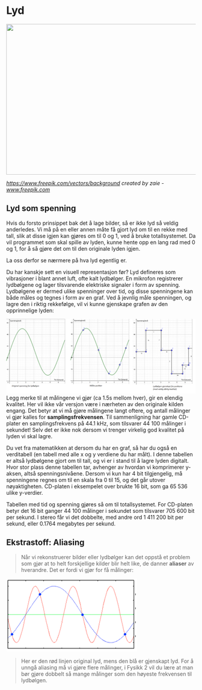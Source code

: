 # Lyd 

<img src="./5-signaler/./lyd.jpg" style="width: 600px; height: 400px; display: block;"> 

*https://www.freepik.com/vectors/background created by zaie - www.freepik.com*

## Lyd som spenning

Hvis du forsto prinsippet bak det å lage bilder, så er ikke lyd så veldig anderledes. Vi må på en eller annen måte få gjort lyd om til en rekke med tall, slik at disse igjen kan gjøres om til 0 og 1, ved å bruke totallsystemet. Da vil programmet som skal spille av lyden, kunne hente opp en lang rad med 0 og 1, for å så gjøre det om til den originale lyden igjen.

La oss derfor se nærmere på hva lyd egentlig er.

Du har kanskje sett en visuell representasjon før? Lyd defineres som vibrasjoner i blant annet luft, ofte kalt lydbølger. En mikrofon registrerer lydbølgene og lager tilsvarende elektriske signaler i form av spenning. Lydbølgene er dermed ulike spenninger over tid, og disse spenningene kan både måles og tegnes i form av en graf. Ved å jevnlig måle spenningen, og lagre den i riktig rekkefølge, vil vi kunne gjenskape grafen av den opprinnelige lyden:

![graf for spenning av lyd](./lydgraf.png)
Legg merke til at målingene vi gjør (ca 1.5s mellom hver), gir en elendig kvalitet. Her vil ikke vår versjon være i nærheten av den originale kilden engang. Det betyr at vi må gjøre målingene langt oftere, og antall målinger vi gjør kalles for **samplingsfrekvensen**. Til sammenligning har gamle CD-plater en samplingsfrekvens på 44.1 kHz, som tilsvarer 44 100 målinger i sekundet! Selv det er ikke nok dersom vi trenger virkelig god kvalitet på lyden vi skal lagre.

Du vet fra matematikken at dersom du har en graf, så har du også en verditabell (en tabell med alle x og y verdiene du har målt). I denne tabellen er altså lydbølgene gjort om til tall, og vi er i stand til å lagre lyden digitalt. Hvor stor plass denne tabellen tar, avhenger av hvordan vi komprimerer y-aksen, altså spenningsnivåene. Dersom vi kun har 4 bit tilgjengelig, må spenningene regnes om til en skala fra 0 til 15, og det går utover nøyaktigheten. CD-platen i eksempelet over brukte 16 bit, som ga 65 536 ulike y-verdier.

Tabellen med tid og spenning gjøres så om til totallsystemet. For CD-platen betyr det 16 bit ganger 44 100 målinger i sekundet som tilsvarer 705 600 bit per sekund. I stereo får vi det dobbelte, med andre ord 1 411 200 bit per sekund, eller 0.1764 megabytes per sekund.

## Ekstrastoff: Aliasing
> Når vi rekonstruerer bilder eller lydbølger kan det oppstå et problem som gjør at to helt forskjellige kilder blir helt like, de danner **aliaser** av hverandre. Det er fordi vi gjør for få målinger:

![aliasing](./alias.png)
> Her er den rød linjen original lyd, mens den blå er gjenskapt lyd. For å unngå aliasing må vi gjøre flere målinger, i Fysikk 2 vil du lære at man bør gjøre dobbelt så mange målinger som den høyeste frekvensen til lydbølgen.